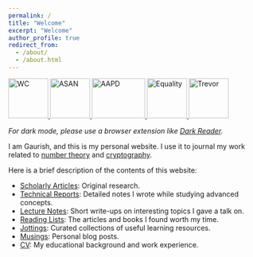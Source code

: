 ```yaml
---
permalink: /
title: "Welcome"
excerpt: "Welcome"
author_profile: true
redirect_from: 
  - /about/
  - /about.html
---
```


<p>
<a href="https://www.worldcancerday.org/">
     <img alt="WC" src="https://gkorpal.github.io/images/cancer.png"
       width="80" height="80" class="center">
  </a>
  <a href="https://autismacceptance.com/">
     <img alt="ASAN" src="https://gkorpal.github.io/images/ASAN_icon.jpg"
       width="80" height="80" class="center">
  </a>
  <a href="https://www.aapd.com/">
     <img alt="AAPD" src="https://gkorpal.github.io/images/disability_pride.png"
       width="107" height="80" class="center">
  </a>
  <a href="https://www.aclu.org/">
     <img alt="Equality" src="https://gkorpal.github.io/images/HumanRights.png"
       width="80" height="80" class="center">
  </a>
  <a href="https://www.thetrevorproject.org/">
     <img alt="Trevor" src="https://gkorpal.github.io/images/trevor.jpg"
       width="80" height="80" class="center">
  </a>  
 </p>

*For dark mode, please use a browser extension like [Dark Reader](https://darkreader.org/).*


I am Gaurish, and this is my personal website. I use it to journal my work related to [number theory](https://gkorpal.github.io/reading/book-list#number-theory) and [cryptography](https://gkorpal.github.io/jottings/#cryptography).

Here is a brief description of the contents of this website:
- [Scholarly Articles](https://gkorpal.github.io/scholarly/): Original research.
- [Technical Reports](https://gkorpal.github.io/technical/): Detailed notes I wrote while studying advanced concepts.
- [Lecture Notes](https://gkorpal.github.io/lecture/): Short write-ups on interesting topics I gave a talk on.
- [Reading Lists](https://gkorpal.github.io/reading/): The articles and books I found worth my time.
- [Jottings](https://gkorpal.github.io/jottings/): Curated collections of useful learning resources.
- [Musings](https://gkorpal.github.io/year-archive/): Personal blog posts.
- [CV](https://gkorpal.github.io/cv/): My educational background and work experience.

<!---

<img align="left" width="350" height="450" src="https://www.smbc-comics.com/comics/1464966334-20160603.png">

[Beavers, Birds, and Frogs](https://web.archive.org/web/20241206080905/https://sites.math.rutgers.edu/~zeilberg/Opinion95.html)

[Explorers, Alchemists, Wrestlers and Detectives](https://web.archive.org/web/20241216173449/https://www.dam.brown.edu/people/mumford/blog/2015/MathBeautyBrain.html)
--->
